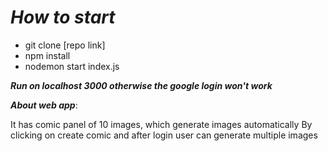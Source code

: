 # _How to start_

- git clone [repo link]
- npm install
- nodemon start index.js

**_Run on localhost 3000 otherwise the google login won't work_**


**_About web app_**:

 It has comic panel of 10 images, which generate images automatically 
 By clicking on create comic and after login user can generate multiple images

